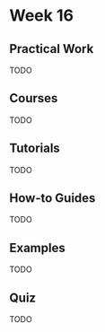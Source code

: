 # Week 16

## Practical Work

TODO

## Courses

TODO

## Tutorials

TODO

## How-to Guides

TODO

## Examples

TODO

## Quiz

TODO
